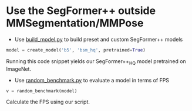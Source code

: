 # Use the SegFormer++ outside MMSegmentation/MMPose

- Use [build_model.py](../../model/segformer/build_model.py) to build preset and custom SegFormer++ models

```python
model = create_model('b5', 'bsm_hq', pretrained=True)
```
Running this code snippet yields our SegFormer++<sub>HQ</sub> model pretrained on ImageNet.

- Use [random_benchmark.py](../../model/segformer/random_benchmark.py) to evaluate a model in terms of FPS

```python
v = random_benchmark(model)
```
Calculate the FPS using our script.